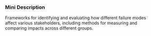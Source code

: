 ### Mini Description

Frameworks for identifying and evaluating how different failure modes affect various stakeholders, including methods for measuring and comparing impacts across different groups.
